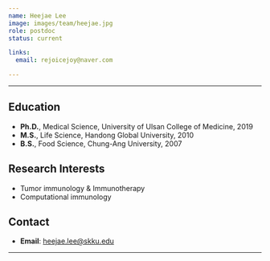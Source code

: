 ```yaml
---
name: Heejae Lee
image: images/team/heejae.jpg
role: postdoc
status: current

links:
  email: rejoicejoy@naver.com

---
```


---

## **Education**

* **Ph.D.**, Medical Science, University of Ulsan College of Medicine, 2019
* **M.S.**, Life Science, Handong Global University, 2010
* **B.S.**, Food Science, Chung-Ang University, 2007


## **Research Interests**

* Tumor immunology & Immunotherapy
* Computational immunology
  
## **Contact**

* **Email**: heejae.lee@skku.edu

---
